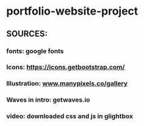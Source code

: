 # portfolio-website-project

## SOURCES:

### fonts: google fonts

### Icons: https://icons.getbootstrap.com/

### Illustration: www.manypixels.co/gallery

### Waves in intro: getwaves.io

### video: downloaded css and js in glightbox
